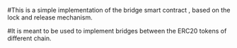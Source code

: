 #This is a simple implementation of the bridge smart contract , based on the lock and release mechanism.

#It is meant to be used to implement bridges between the ERC20 tokens of different chain.

